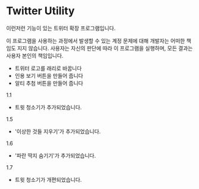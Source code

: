 # Twitter Utility
이런저런 기능이 있는 트위터 확장 프로그램입니다. 

이 프로그램을 사용하는 과정에서 발생할 수 있는 계정 문제에 대해 개발자는 어떠한 책임도 지지 않습니다. 
사용자는 자신의 판단에 따라 이 프로그램을 실행하며, 모든 결과는 사용자 본인의 책임입니다.

- 트위터 로고를 래리로 바꿉니다
- 인용 보기 버튼을 만들어 줍니다
- 알티 추첨 버튼을 만들어 줍니다

1.1
- 트윗 청소기가 추가되었습니다.

1.5
- '이상한 것들 지우기'가 추가되었습니다.

1.6
- '파란 딱지 숨기기'가 추가되었습니다.

1.7
- 트윗 청소기가 개편되었습니다. 
